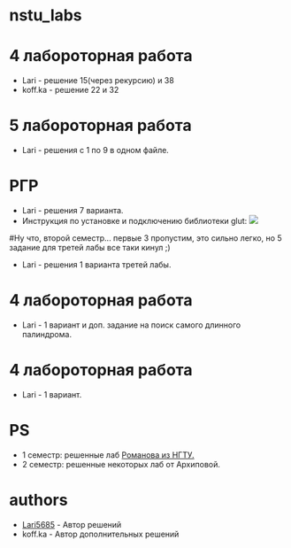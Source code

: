 # nstu_labs

# 4 лабороторная работа
* Lari - решение 15(через рекурсию) и 38
* koff.ka - решение 22 и 32

# 5 лабороторная работа
* Lari - решения с 1 по 9 в одном файле.

# РГР
* Lari - решения 7 варианта.
* Инструкция по установке и подключению библиотеки glut:
 [![](https://i.imgur.com/kDHHd6j.png)](https://youtu.be/xoqJAlX8n2g)
 
#Ну что, второй семестр... первые 3 пропустим, это сильно легко, но 5 задание для третей лабы все таки кинул ;)
* Lari - решения 1 варианта третей лабы.

# 4 лабороторная работа
* Lari - 1 вариант и доп. задание на поиск самого длинного палиндрома.

# 4 лабороторная работа
* Lari - 1 вариант. 

# PS
* 1 семестр: решенные лаб [Романова из НГТУ.](http://ermak.cs.nstu.ru/cprog/HTML/index.htm) 
* 2 семестр: решенные некоторых лаб от Архиповой. 


# authors
 * [Lari5685](https://github.com/lari5685) - Автор решений
 * koff.ka - Автор дополнительных решений

